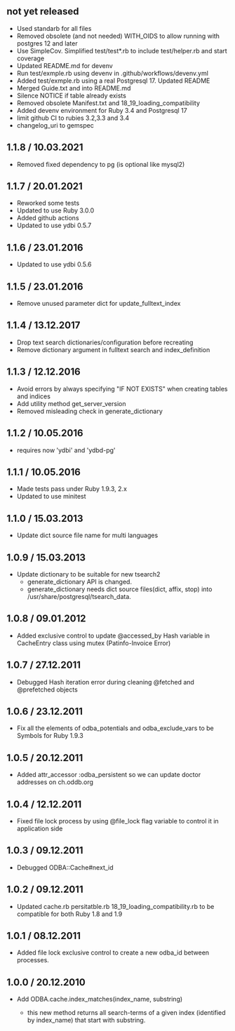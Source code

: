 ## not yet released

* Used standarb for all files
* Removed obsolete (and not needed) WITH_OIDS to allow running with postgres 12 and later
* Use SimpleCov. Simplified test/test*.rb to include test/helper.rb and start coverage
* Updated README.md for devenv
* Run test/exmple.rb using devenv in .github/workflows/devenv.yml
* Added test/exmple.rb using a real Postgresql 17. Updated README
* Merged Guide.txt and into README.md
* Silence NOTICE if table already exists
* Removed obsolete Manifest.txt and 18_19_loading_compatibility
* Added devenv environment for Ruby 3.4 and Postgresql 17
* limit github CI to rubies 3.2,3.3 and 3.4
* changelog_uri to gemspec

## 1.1.8 / 10.03.2021

* Removed fixed dependency to pg (is optional like mysql2)

## 1.1.7 / 20.01.2021

* Reworked some tests
* Updated to use Ruby 3.0.0
* Added github actions
* Updated to use ydbi 0.5.7

## 1.1.6 / 23.01.2016

* Updated to use ydbi 0.5.6

## 1.1.5 / 23.01.2016

* Remove unused parameter dict for update_fulltext_index

## 1.1.4 / 13.12.2017

* Drop text search dictionaries/configuration before recreating
* Remove dictionary argument in fulltext search and index_definition

## 1.1.3 / 12.12.2016

* Avoid errors by always specifying "IF NOT EXISTS" when creating tables and indices
* Add utility method get_server_version
* Removed misleading check in generate_dictionary

## 1.1.2 / 10.05.2016

* requires now 'ydbi' and 'ydbd-pg'

## 1.1.1 / 10.05.2016

* Made tests pass under Ruby 1.9.3, 2.x
* Updated to use minitest

## 1.1.0 / 15.03.2013

* Update dict source file name for multi languages

## 1.0.9 / 15.03.2013

* Update dictionary to be suitable for new tsearch2
  - generate_dictionary API is changed.
  - generate_dictionary needs dict source files(dict, affix, stop)
    into /usr/share/postgresql/tsearch_data.

## 1.0.8 / 09.01.2012

* Added exclusive control to update @accessed_by Hash variable in CacheEntry class using mutex (Patinfo-Invoice Error)

## 1.0.7 / 27.12.2011

* Debugged Hash iteration error during cleaning @fetched and @prefetched objects

## 1.0.6 / 23.12.2011

* Fix all the elements of odba_potentials and odba_exclude_vars to be Symbols for Ruby 1.9.3

## 1.0.5 / 20.12.2011

* Added attr_accessor :odba_persistent so we can update doctor addresses on ch.oddb.org

## 1.0.4 / 12.12.2011

* Fixed file lock process by using @file_lock flag variable to control it in application side

## 1.0.3 / 09.12.2011

* Debugged ODBA::Cache#next_id

## 1.0.2 / 09.12.2011

* Updated cache.rb persitatble.rb 18_19_loading_compatibility.rb to be compatible for both Ruby 1.8 and 1.9

## 1.0.1 / 08.12.2011

* Added file lock exclusive control to create a new odba_id between processes.

## 1.0.0 / 20.12.2010

* Add ODBA.cache.index_matches(index_name, substring)

  * this new method returns all search-terms of a given index (identified by index_name) that start with substring.
